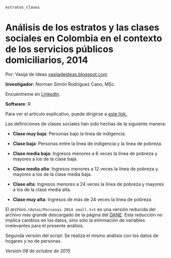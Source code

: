 ``estratos_clases``

# Análisis de los estratos y las clases sociales en Colombia en el contexto de los servicios públicos domiciliarios, 2014

Por: Vasija de Ideas [vasijadeideas.blogspot.com](http://vasijadeideas.blogspot.com)

__Investigador:__ Norman Simón Rodríguez Cano, MSc.

Encuéntreme en [LinkedIn](https://co.linkedin.com/in/normansimonr).

__Software__: R

Para ver el artículo explicativo, puede dirigirse a [este link.](http://vasijadeideas.blogspot.com/2015/10/por-que-las-tarifas-de-los-servicios.html)

Las definiciones de clases sociales han sido hechas de la siguiente manera:

* __Clase muy baja__: Personas bajo la linea de indigencia.

* __Clase baja__: Personas entre la linea de indigencia y la linea de pobreza.

* __Clase media baja__: Ingresos menores a 6 veces la línea de pobreza y mayores a los de la clase baja.

* __Clase media alta__: Ingresos menores a 12 veces la línea de pobreza y mayores a los de la clase media baja.

* __Clase alta__: Ingresos menores a 24 veces la línea de pobreza y mayores a los de la clase media alta.

* __Clase muy alta__: Ingresos de más de 24 veces la linea de pobreza

El archivo ``/datos/Personas 2014 small.txt`` es una versión reducida del archivo más grande descargado de la página del  [DANE](http://formularios.dane.gov.co/Anda_4_1/index.php/catalog/334/study-description). Esta reducción no implica cambios en los datos, sino sólo la eliminación de variables irrelevantes para el presente análisis.

Segunda versión del script: Se realiza el mismo análisis con los datos de hogares y no de personas.

_Versión 08 de octubre de 2015_

